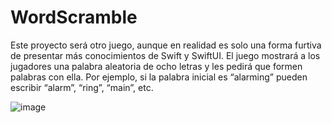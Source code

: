 # WordScramble

Este proyecto será otro juego, aunque en realidad es solo una forma furtiva de presentar más conocimientos de Swift y SwiftUI. 
El juego mostrará a los jugadores una palabra aleatoria de ocho letras y les pedirá que formen palabras con ella. 
Por ejemplo, si la palabra inicial es “alarming” pueden escribir “alarm”, “ring”, “main”, etc.


![image](https://github.com/user-attachments/assets/e086011d-1cbc-4d64-a96c-686c7553f9a6)

